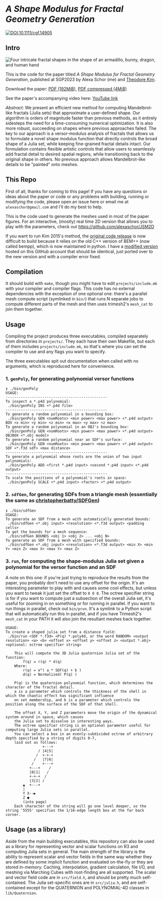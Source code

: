 # *A Shape Modulus for Fractal Geometry Generation*

[![DOI:10.1111/cgf.14905](https://zenodo.org/badge/DOI/10.1111/cgf.14905.svg)](https://doi.org/10.1111/cgf.14905)

## Intro

![Four intricate fractal shapes in the shape of an armadillo, bunny, dragon, and human hand](https://github.com/alexaschor/JuliaShapeModulus/assets/77604978/9946f6d4-413a-427e-a83d-78d05163340b)

This is the code for the paper titled _A Shape Modulus for Fractal Geometry Generation_, published at SGP2023 by Alexa Schor (me) and [Theodore Kim](https://tkim.graphics).

Download the paper: [PDF (192MiB)](http://tkim.graphics/VERSOR/SchorKim_2023.pdf), [PDF compressed (4MiB)](http://tkim.graphics/VERSOR/SchorKim_2023_smaller.pdf)

See the paper's accompanying video here: [YouTube link](https://www.youtube.com/watch?v=wy__W5IElYY)


_Abstract:_ We present an efficient new method for computing Mandelbrot-like fractals (Julia sets) that approximate a user-defined shape. Our algorithm is orders of magnitude faster than previous methods, as it entirely sidesteps the need for a time-consuming numerical optimization. It is also more robust, succeeding on shapes where previous approaches failed. The key to our approach is a versor-modulus analysis of fractals that allows us to formulate a novel shape modulus function that directly controls the broad shape of a Julia set, while keeping fine-grained fractal details intact. Our formulation contains flexible artistic controls that allow users to seamlessly add fractal detail to desired spatial regions, while transitioning back to the original shape in others. No previous approach allows Mandelbrot-like details to be "painted" onto meshes.

## This Repo

First of all, thanks for coming to this page! If you have any questions or ideas about the paper or code or any problems with building, running or modifying the code, please open an issue here or email me at `alexaschor@gmail.com` and I'll do my best to help. 

This is the code used to generate the meshes used in most of the paper figures. For an interactive, (mostly) real time 2D version that allows you to play with the parameters, check out https://github.com/alexaschor/JSM2D

If you want to run Kim 2015's method, the [original code release](http://www.tkim.graphics/JULIA/source.html) is now difficult to build because it relies on the old C++ version of BEM++ (now called bempp), which is now maintained in python. I have a [modified version](https://github.com/alexaschor/QUIJIBO) hosted on this GitHub account that should be identical, just ported over to the new version and with a compiler error fixed.

## Compilation
It should build with `make`, though you might have to edit `projects/include.mk` with your compiler and compiler flags. This code has no external dependencies with the exception of one optional one: there's a parallel mesh compute script (symlinked in `bin/`) that runs N separate jobs to compute different parts of the mesh and then uses trimesh2's `mesh_cat` to join them together.

## Usage
Compiling the project produces three executables, compiled separately from directories in `projects/`. They each have their own Makefile, but each of them includes `projects/include.mk`, so that's where you can set the compiler to use and any flags you want to specify. 

The three executables spit out documentation when called with no arguments, which is reproduced here for convenience.

### 1. `genPoly`, for generating polynomial versor functions
```
❯ ./bin/genPoly
USAGE:
-----------------------------------------------
To inspect a *.p4d polynomial:
 ./bin/genPoly INS <*.p4d file>
-----------------------------------------------
To generate a random polynomial in a bounding box:
 ./bin/genPoly GEN <numRoots> <min power> <max power> <*.p4d output> BOX <x min> <y min> <z min> <x max> <y max> <z max>
To generate a random polynomial in an OBJ's bounding box:
 ./bin/genPoly GEN <numRoots> <min power> <max power> <*.p4d output> OBJBOX <*.obj model>
To generate a random polynomial near an SDF's surface:
 ./bin/genPoly GEN <numRoots> <min power> <max power> <*.p4d output> SDF <*.f3d sdf> <max distance>
-----------------------------------------------
To generate a polynomial whose roots are the union of two input polynomials:
 ./bin/genPoly ADD <first *.p4d input> <second *.p4d input> <*.p4d output>
-----------------------------------------------
To scale the positions of a polynomial's roots in space:
 ./bin/genPoly SCALE <*.p4d input> <factor> <*.p4d output>
```

### 2. `sdfGen`, for generating SDFs from a triangle mesh (essentially the same as [christopherbatty/SDFGen](https://github.com/christopherbatty/SDFGen))
```
❯ ./bin/sdfGen
USAGE:
To generate an SDF from a mesh with automatically generated bounds:
 ./bin/sdfGen <*.obj input> <resolution> <*.f3d output> <padding cells>
To get the bounds for a mesh sequence:
 ./bin/sdfGen BOUNDS <obj 1> <obj 2> ... <obj N>
To generate an SDF from a mesh with specified bounds:
 ./bin/sdfGen <*.obj input> <resolution> <*.f3d output> <min X> <min Y> <min Z> <max X> <max Y> <max Z>
```

### 3. `run`, for computing the shape-modulus Julia set given a polynomial for the versor function and an SDF
A note on this one: if you're just trying to reproduce the results from the paper, you probably don't need to use any offset for the origin. It's an interesting parameter to play with and causes some cool effects, but unless you want to tweak it just set the offset to `0 0 0`. The octree specifier string is for if you want to compute just a subsection of the overall Julia set, it's useful for zooming in on something or for running in parallel. If you want to run things in parallel, check out `bin/prun`. It's a symlink to a Python script that will automatically run this in parallel, and if you have Trimesh2's `mesh_cat` in your PATH it will also join the resultant meshes back together.
```
USAGE:
To create a shaped julia set from a distance field:
 ./bin/run <SDF *.f3d> <P(q) *.poly4d, or the word RANDOM> <output resolution> <a> <b> <offset x> <offset y> <offset z> <output *.obj> <optional: octree specifier string>

    This will compute the 3D Julia quaternion Julia set of the function:
        f(q) = r(q) * d(q)
    Where:
        r(q) = e^( a * SDF(q) + b )
        d(q) = Normalized( P(q) )

    P(q) is the quaternion polynomial function, which determines the character of the fractal detail.
    a is a parameter which controls the thickness of the shell in which the chaotic effect has significant influence
    on set membership, and b is a parameter which controls the position along the surface of the SDF of that shell.

    The offset X, Y, and Z parameters move the origin of the dynamical system around in space, which causes
    the Julia set to dissolve in interesting ways.
    The octree specifier string is an optional parameter useful for computing large Julia sets in parallel.
    You can select a box in an evenly-subdivided octree of arbitrary depth specified by a string of digits 0-7,
    laid out as follows:
                 +---+
               / |4|5|
              /  +-+-+
             /   |7|6|
            /    +---+
           +---+    /
           |0|1|   /
           +-+-+  /
           |3|2| /
        ▲  +---+
        |
        Y X--▶
        Z ●
        (into page)
    Each character of the string will go one level deeper, so the string '5555' specifies the 1/16-edge length box at the far back corner.
```
## Usage (as a library)

Aside from the main building executables, this repository can also be used as a library for representing vector and scalar functions on R3 and computing Julia sets in general. The main strength of the library is the ability to represent scalar and vector fields in the same way whether they are defined by some implicit function and evaluated on-the-fly or they are stored in-memory. Caching, interpolation, gradient calculation, file I/O, and meshing via Marching Cubes with root-finding are all supported. The scalar and vector field code are in `src/field.h`, and should be pretty much self-contained. The Julia set-specific ones are in `src/julia.h`, and are self-contained except for the QUATERNION and POLYNOMIAL-4D classes in `lib/Quaternion`. 
